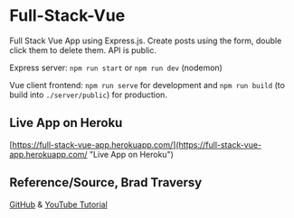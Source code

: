 # Full-Stack-Vue
Full Stack Vue App using Express.js. Create posts using the form, double click them to delete them. API is public.

Express server: `npm run start` or `npm run dev` (nodemon)

Vue client frontend: `npm run serve` for development and `npm run build` (to build into `./server/public`) for production.

## Live App on Heroku
 [https://full-stack-vue-app.herokuapp.com/](https://full-stack-vue-app.herokuapp.com/ "Live App on Heroku")

## Reference/Source, Brad Traversy
 [GitHub](https://github.com/bradtraversy/microposts_fullstack_vue) & [YouTube Tutorial](https://www.youtube.com/watch?v=j55fHUJqtyw)
